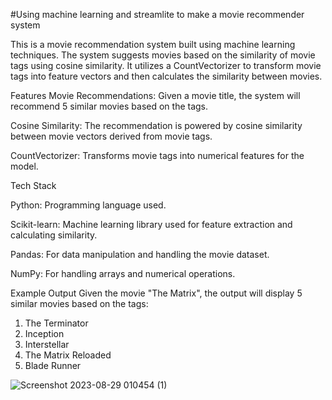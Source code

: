 #Using machine learning and streamlite to make a movie recommender system

This is a movie recommendation system built using machine learning techniques. The system suggests movies based on the similarity of movie tags using cosine similarity. It utilizes a CountVectorizer to transform movie tags into feature vectors and then calculates the similarity between movies.

Features
Movie Recommendations: Given a movie title, the system will recommend 5 similar movies based on the tags.

Cosine Similarity: The recommendation is powered by cosine similarity between movie vectors derived from movie tags.

CountVectorizer: Transforms movie tags into numerical features for the model.


Tech Stack

Python: Programming language used.

Scikit-learn: Machine learning library used for feature extraction and calculating similarity.

Pandas: For data manipulation and handling the movie dataset.

NumPy: For handling arrays and numerical operations.

Example Output
Given the movie "The Matrix", the output will display 5 similar movies based on the tags:

1. The Terminator
2. Inception
3. Interstellar
4. The Matrix Reloaded
5. Blade Runner

![Screenshot 2023-08-29 010454 (1)](https://github.com/user-attachments/assets/45de5bbd-b55e-4c46-a412-055904e45cf4)
